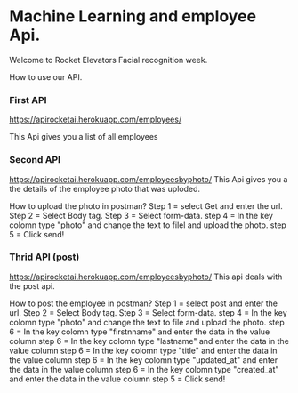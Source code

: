 # Machine Learning and employee Api.

Welcome to Rocket Elevators Facial recognition week.

How to use our API.



### First API
https://apirocketai.herokuapp.com/employees/

This Api gives you a list of all employees 
### Second API
https://apirocketai.herokuapp.com/employeesbyphoto/
This Api gives you a the details of the employee photo that was uploded.

How to upload the photo in postman?
Step 1 = select Get and enter the url.
Step 2 = Select Body tag.
Step 3 = Select form-data.
step 4 = In the key colomn type "photo" and change the text to filel and upload the photo.
step 5 = Click send!

### Thrid API (post)
https://apirocketai.herokuapp.com/employeesbyphoto/
This api deals with the post api.

How to post the employee in postman?
Step 1 = select post and enter the url.
Step 2 = Select Body tag.
Step 3 = Select form-data.
step 4 = In the key colomn type "photo" and change the text to file and upload the photo.
step 6 = In the key colomn type "firstnname" and enter the data in the value column
step 6 = In the key colomn type "lastname" and enter the data in the value column
step 6 = In the key colomn type "title" and enter the data in the value column
step 6 = In the key colomn type "updated_at" and enter the data in the value column 
step 6 = In the key colomn type "created_at" and enter the data in the value column
step 5 = Click send!

